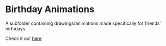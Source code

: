 # Birthday Animations
A subfolder containing drawings/animations made specifically for friends' birthdays.

Check it out [here](https://requiemofspirit.github.io/CSS-Drawing-Animation-Projects/Birthday-Animations/).

